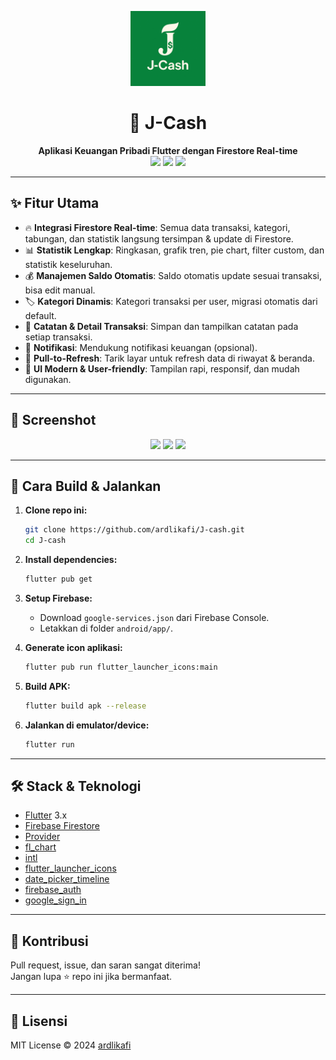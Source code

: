 <p align="center">
  <img src="assets/images/img_icon_apps.png" alt="J-Cash Logo" width="120"/>
</p>

<h1 align="center">💸 J-Cash</h1>
<p align="center">
  <b>Aplikasi Keuangan Pribadi Flutter dengan Firestore Real-time</b><br>
  <img src="https://img.shields.io/badge/Flutter-3.x-blue?logo=flutter" />
  <img src="https://img.shields.io/badge/Firebase-Firestore-yellow?logo=firebase" />
  <img src="https://img.shields.io/badge/Platform-Android-green?logo=android" />
</p>

---

## ✨ Fitur Utama

- 🔥 **Integrasi Firestore Real-time**: Semua data transaksi, kategori, tabungan, dan statistik langsung tersimpan & update di Firestore.
- 📊 **Statistik Lengkap**: Ringkasan, grafik tren, pie chart, filter custom, dan statistik keseluruhan.
- 💰 **Manajemen Saldo Otomatis**: Saldo otomatis update sesuai transaksi, bisa edit manual.
- 🏷️ **Kategori Dinamis**: Kategori transaksi per user, migrasi otomatis dari default.
- 📝 **Catatan & Detail Transaksi**: Simpan dan tampilkan catatan pada setiap transaksi.
- 🔔 **Notifikasi**: Mendukung notifikasi keuangan (opsional).
- 🔄 **Pull-to-Refresh**: Tarik layar untuk refresh data di riwayat & beranda.
- 🎨 **UI Modern & User-friendly**: Tampilan rapi, responsif, dan mudah digunakan.

---

## 📱 Screenshot

<p align="center">
  <img src="assets/images/screenshot1.png" width="200"/>
  <img src="assets/images/screenshot2.png" width="200"/>
  <img src="assets/images/screenshot3.png" width="200"/>
</p>

---

## 🚀 Cara Build & Jalankan

1. **Clone repo ini:**
   ```bash
   git clone https://github.com/ardlikafi/J-cash.git
   cd J-cash
   ```

2. **Install dependencies:**
   ```bash
   flutter pub get
   ```

3. **Setup Firebase:**
   - Download `google-services.json` dari Firebase Console.
   - Letakkan di folder `android/app/`.

4. **Generate icon aplikasi:**
   ```bash
   flutter pub run flutter_launcher_icons:main
   ```

5. **Build APK:**
   ```bash
   flutter build apk --release
   ```

6. **Jalankan di emulator/device:**
   ```bash
   flutter run
   ```

---

## 🛠️ Stack & Teknologi

- [Flutter](https://flutter.dev/) 3.x
- [Firebase Firestore](https://firebase.google.com/docs/firestore)
- [Provider](https://pub.dev/packages/provider)
- [fl_chart](https://pub.dev/packages/fl_chart)
- [intl](https://pub.dev/packages/intl)
- [flutter_launcher_icons](https://pub.dev/packages/flutter_launcher_icons)
- [date_picker_timeline](https://pub.dev/packages/date_picker_timeline)
- [firebase_auth](https://pub.dev/packages/firebase_auth)
- [google_sign_in](https://pub.dev/packages/google_sign_in)

---

## 🙌 Kontribusi

Pull request, issue, dan saran sangat diterima!  
Jangan lupa ⭐️ repo ini jika bermanfaat.

---

## 📄 Lisensi

MIT License © 2024 [ardlikafi](https://github.com/ardlikafi)
